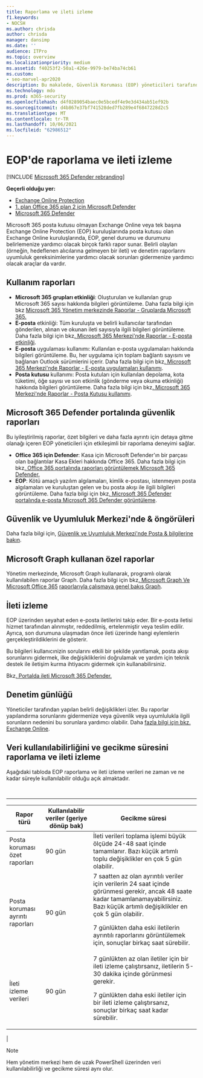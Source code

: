 ```yaml
---
title: Raporlama ve ileti izleme
f1.keywords:
- NOCSH
ms.author: chrisda
author: chrisda
manager: dansimp
ms.date: ''
audience: ITPro
ms.topic: overview
ms.localizationpriority: medium
ms.assetid: f40253f2-50a1-426e-9979-be74ba74cb61
ms.custom:
- seo-marvel-apr2020
description: Bu makalede, Güvenlik Koruması (EOP) yöneticileri tarafından kullanılabilen raporlar Microsoft Exchange Online sorun giderme araçları hakkında bilgi edinebilirsiniz.
ms.technology: mdo
ms.prod: m365-security
ms.openlocfilehash: d4f0289054baec0e5bcedf4e9e3d434ab51ef92b
ms.sourcegitcommit: d4b867e37bf741528ded7fb289e4f6847228d2c5
ms.translationtype: MT
ms.contentlocale: tr-TR
ms.lasthandoff: 10/06/2021
ms.locfileid: "62986512"
---
```

# <a name="reporting-and-message-trace-in-eop"></a>EOP'de raporlama ve ileti izleme

[!INCLUDE [Microsoft 365 Defender rebranding](../includes/microsoft-defender-for-office.md)]

**Geçerli olduğu yer:**
- [Exchange Online Protection](exchange-online-protection-overview.md)
- [1. plan Office 365 plan 2 için Microsoft Defender](defender-for-office-365.md)
- [Microsoft 365 Defender](../defender/microsoft-365-defender.md)

Microsoft 365 posta kutusu olmayan Exchange Online veya tek başına Exchange Online Protection (EOP) kuruluşlarında posta kutusu olan Exchange Online kuruluşlarında, EOP, genel durumu ve durumunu belirlemenize yardımcı olacak birçok farklı rapor sunar. Belirli olayları (örneğin, hedeflenen alıcılarına gelmeyen bir ileti) ve denetim raporlarını uyumluluk gereksinimlerine yardımcı olacak sorunları gidermenize yardımcı olacak araçlar da vardır.

## <a name="usage-reports"></a>Kullanım raporları

- **Microsoft 365 grupları etkinliği**: Oluşturulan ve kullanılan grup Microsoft 365 sayısı hakkında bilgileri görüntüleme. Daha fazla bilgi için bkz [Microsoft 365 Yönetim merkezinde Raporlar - Gruplarda Microsoft 365.](../../admin/activity-reports/office-365-groups.md)
- **E-posta** etkinliği: Tüm kuruluşta ve belirli kullanıcılar tarafından gönderilen, alınan ve okunan ileti sayısıyla ilgili bilgileri görüntüleme. Daha fazla bilgi için bkz[. Microsoft 365 Merkezi'nde Raporlar - E-posta etkinliği](../../admin/activity-reports/email-activity.md).
- **E-posta** uygulaması kullanımı: Kullanılan e-posta uygulamaları hakkında bilgileri görüntüleme. Bu, her uygulama için toplam bağlantı sayısını ve bağlanan Outlook sürümlerini içerir. Daha fazla bilgi için bkz[. Microsoft 365 Merkezi'nde Raporlar - E-posta uygulamaları kullanımı](../../admin/activity-reports/email-apps-usage.md).
- **Posta kutusu** kullanımı: Posta kutuları için kullanılan depolama, kota tüketimi, öğe sayısı ve son etkinlik (gönderme veya okuma etkinliği) hakkında bilgileri görüntüleme. Daha fazla bilgi için bkz[. Microsoft 365 Merkezi'nde Raporlar - Posta Kutusu kullanımı](../../admin/activity-reports/mailbox-usage.md).

## <a name="security-reports-in-the-microsoft-365-defender-portal"></a>Microsoft 365 Defender portalında güvenlik raporları

Bu iyileştirilmiş raporlar, özet bilgileri ve daha fazla ayrıntı için detaya gitme olanağı içeren EOP yöneticileri için etkileşimli bir raporlama deneyimi sağlar.

- **Office 365 için Defender**: Kasa için Microsoft Defender'ın bir parçası olan bağlantılar Kasa Ekleri hakkında Office 365. Daha fazla bilgi için bkz[. Office 365 portalında raporları görüntülemek Microsoft 365 Defender.](view-reports-for-mdo.md)
- **EOP**: Kötü amaçlı yazılım algılamaları, kimlik e-postası, istenmeyen posta algılamaları ve kuruluştan gelen ve bu posta akışı ile ilgili bilgileri görüntüleme. Daha fazla bilgi için bkz[. Microsoft 365 Defender portalında e-posta Microsoft 365 Defender görüntüleme](view-email-security-reports.md).

## <a name="mail-flow-insights-in-the-security--compliance-center"></a>Güvenlik ve Uyumluluk Merkezi'nde & öngörüleri

Daha fazla bilgi için, [Güvenlik ve Uyumluluk Merkezi'nde Posta & bilgilerine bakın](mail-flow-insights-v2.md).

## <a name="custom-reports-using-microsoft-graph"></a>Microsoft Graph kullanan özel raporlar

Yönetim merkezinde, Microsoft Graph kullanarak, programlı olarak kullanılabilen raporlar Graph. Daha fazla bilgi için bkz[. Microsoft Graph Ve Microsoft Office 365](/graph/overview) [raporlarıyla çalışmaya genel bakış Graph](/graph/api/resources/report).

## <a name="message-trace"></a>İleti izleme

EOP üzerinden seyahat eden e-posta iletilerini takip eder. Bir e-posta iletisi hizmet tarafından alınmıştır, reddedilmiş, ertelenmiştir veya teslim edilir. Ayrıca, son durumuna ulaşmadan önce ileti üzerinde hangi eylemlerin gerçekleştirildiklerini de gösterir.

Bu bilgileri kullanıcınizin sorularını etkili bir şekilde yanıtlamak, posta akışı sorunlarını gidermek, ilke değişikliklerini doğrulamak ve yardım için teknik destek ile iletişim kurma ihtiyacını gidermek için kullanabilirsiniz.

Bkz[. Portalda ileti Microsoft 365 Defender.](message-trace-scc.md)

## <a name="audit-logging"></a>Denetim günlüğü

Yöneticiler tarafından yapılan belirli değişiklikleri izler. Bu raporlar yapılandırma sorunlarını gidermenize veya güvenlik veya uyumlulukla ilgili sorunların nedenini bu sorunlara yardımcı olabilir. Daha [fazla bilgi için bkz. Exchange Online](/exchange/security-and-compliance/exchange-auditing-reports/exchange-auditing-reports).

## <a name="reporting-and-message-trace-data-availability-and-latency"></a>Veri kullanılabilirliğini ve gecikme süresini raporlama ve ileti izleme

Aşağıdaki tabloda EOP raporlama ve ileti izleme verileri ne zaman ve ne kadar süreyle kullanılabilir olduğu açık almaktadır.

<br>

****

|Rapor türü|Kullanılabilir veriler (geriye dönüp bak)|Gecikme süresi|
|---|---|---|
|Posta koruması özet raporları|90 gün|İleti verileri toplama işlemi büyük ölçüde 24-48 saat içinde tamamlanır. Bazı küçük artımlı toplu değişiklikler en çok 5 gün olabilir.|
|Posta koruması ayrıntı raporları|90 gün|7 saatten az olan ayrıntılı veriler için verilerin 24 saat içinde görünmesi gerekir, ancak 48 saate kadar tamamlanamayabilirsiniz. Bazı küçük artımlı değişiklikler en çok 5 gün olabilir. <p> 7 günlükten daha eski iletilerin ayrıntılı raporlarını görüntülemek için, sonuçlar birkaç saat sürebilir.|
|İleti izleme verileri|90 gün|7 günlükten az olan iletiler için bir ileti izleme çalıştırsanız, iletilerin 5-30 dakika içinde görünmesi gerekir.<p> 7 günlükten daha eski iletiler için bir ileti izleme çalıştırsanız, sonuçlar birkaç saat kadar sürebilir.|
|

> [!NOTE]
> Hem yönetim merkezi hem de uzak PowerShell üzerinden veri kullanılabilirliği ve gecikme süresi aynı olur.
